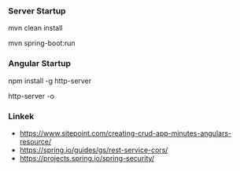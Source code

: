 ### Server Startup
mvn clean install

mvn spring-boot:run

### Angular Startup
npm install -g http-server

http-server -o

### Linkek

* https://www.sitepoint.com/creating-crud-app-minutes-angulars-resource/
* https://spring.io/guides/gs/rest-service-cors/
* https://projects.spring.io/spring-security/
